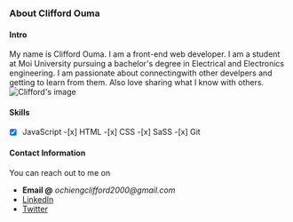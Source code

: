 ### About Clifford Ouma

#### Intro

My name is Clifford Ouma. I am a front-end web developer. I am a student at Moi University pursuing a bachelor's degree in Electrical and Electronics engineering. I am passionate about connectingwith other develpers and getting to learn from them. Also love sharing what I know with others.
![Clifford's image](https://media-exp1.licdn.com/dms/image/C4D03AQGgqt6SFHZEng/profile-displayphoto-shrink_200_200/0?e=1609372800&v=beta&t=Jty32rHnVWU6QsnKMFI1osPh8Mauty1frZd2HxThbQM)

#### Skills

-[x] JavaScript -[x] HTML -[x] CSS -[x] SaSS -[x] Git

#### Contact Information

You can reach out to me on

- **Email @** _ochiengclifford2000@gmail.com_
- [LinkedIn](www.linkedin.com/in/clifford-ochieng-1b1232199)
- [Twitter](https://twitter.com/clifford_ouma)
